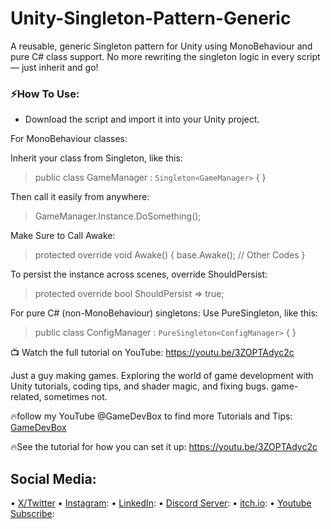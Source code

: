 # Unity-Singleton-Pattern-Generic
A reusable, generic Singleton pattern for Unity using MonoBehaviour and pure C# class support.
No more rewriting the singleton logic in every script — just inherit and go!
### ⚡How To Use:
- Download the script and import it into your Unity project.

For MonoBehaviour classes:

Inherit your class from Singleton<T>, like this:

> public class GameManager : `Singleton<GameManager>` { }

Then call it easily from anywhere:

> GameManager.Instance.DoSomething();

Make Sure to Call Awake:

> protected override void Awake()
> {
>    base.Awake();
>    // Other Codes
> }

To persist the instance across scenes, override ShouldPersist:

> protected override bool ShouldPersist => true;

For pure C# (non-MonoBehaviour) singletons:
Use PureSingleton<T>, like this:

> public class ConfigManager : `PureSingleton<ConfigManager>` { }

📺 Watch the full tutorial on YouTube:
https://youtu.be/3ZOPTAdyc2c

Just a guy making games.
Exploring the world of game development with Unity tutorials, coding tips, and shader magic, and fixing bugs.
game-related, sometimes not.

🔥follow my YouTube @GameDevBox to find more Tutorials and Tips: [GameDevBox](https://www.youtube.com/@GameDevBox)

🔥See the tutorial for how you can set it up: https://youtu.be/3ZOPTAdyc2c

## Social Media: 
• [X/Twitter](https://x.com/ArianKhatiban)
• [Instagram](https://www.instagram.com/arian.khatiban):
• [LinkedIn](https://www.linkedin.com/in/arian-khatiban-49b30017a/):
• [Discord Server](https://discord.gg/8hpGqBgXmz):
• [itch.io](https://cloudtears.itch.io/):
• [Youtube Subscribe](https://www.youtube.com/channel/UCgXs2PTiL19Rv1qOn1SI7XQ?sub_confirmation=1):
